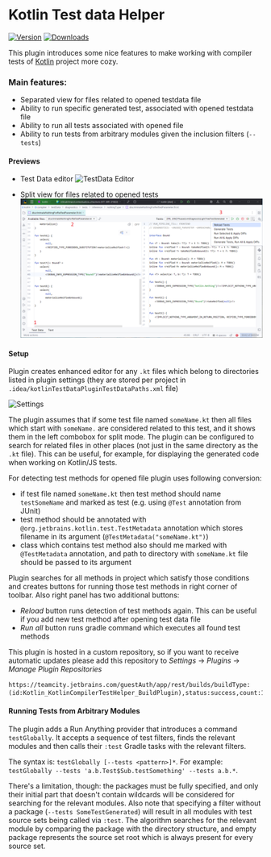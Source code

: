 # Kotlin Test data Helper

[![Version](https://img.shields.io/jetbrains/plugin/v/17620.svg)](https://plugins.jetbrains.com/plugin/17620)
[![Downloads](https://img.shields.io/jetbrains/plugin/d/17620.svg)](https://plugins.jetbrains.com/plugin/17620)

<!-- Plugin description -->

This plugin introduces some nice features to make working with compiler tests of [Kotlin](https://github.com/JetBrains/kotlin) project more cozy.

### Main features:

- Separated view for files related to opened testdata file
- Ability to run specific generated test, associated with opened testdata file
- Ability to run all tests associated with opened file
- Ability to run tests from arbitrary modules given the inclusion filters (`--tests`)

#### Previews
- Test Data editor
![TestData Editor](pic/testDataEditor.png)
  
- Split view for files related to opened tests
![Split view](pic/splitEditor.png)

#### Setup

Plugin creates enhanced editor for any `.kt` files which belong to directories listed in plugin settings (they are stored per project in `.idea/kotlinTestDataPluginTestDataPaths.xml` file)

![Settings](pic/settings.png)

The plugin assumes that if some test file named `someName.kt` then all files which start with `someName.` are considered related to this test, and it shows them in the left combobox for split mode.
The plugin can be configured to search for related files in other places (not just in the same directory as the `.kt` file).
This can be useful, for example, for displaying the generated code when working on Kotlin/JS tests. 

For detecting test methods for opened file plugin uses following conversion:
- if test file named `someName.kt` then test method should name `testSomeName` and marked as test (e.g. using `@Test` annotation from JUnit)
- test method should be annotated with `@org.jetbrains.kotlin.test.TestMetadata` annotation which stores filename in its argument (`@TestMetadata("someName.kt")`)
- class which contains test method also should me marked with `@TestMetadata` annotation, and path to directory with `someName.kt` file should be passed to its argument

Plugin searches for all methods in project which satisfy those conditions and creates buttons for running those test methods in right corner of toolbar. Also right panel has two additional buttons:
- _Reload_ button runs detection of test methods again. This can be useful if you add new test method after opening test data file
- _Run all_ button runs gradle command which executes all found test methods
<!-- Plugin description end -->

This plugin is hosted in a custom repository, so if you want to receive automatic updates please add this repository to _Settings_ -> _Plugins_ -> _Manage Plugin Repositories_

```
https://teamcity.jetbrains.com/guestAuth/app/rest/builds/buildType:(id:Kotlin_KotlinCompilerTestHelper_BuildPlugin),status:success,count:1/artifacts/content/updatePlugins.xml
``` 

#### Running Tests from Arbitrary Modules

The plugin adds a Run Anything provider that introduces a command `testGlobally`.
It accepts a sequence of test filters, finds the relevant modules and then calls their `:test` Gradle tasks with the
relevant filters.

The syntax is: `testGlobally [--tests <pattern>]*`.
For example: `testGlobally --tests 'a.b.Test$Sub.testSomething' --tests a.b.*`.

There's a limitation, though: the packages must be fully specified, and only their initial part that doesn't contain
wildcards will be considered for searching for the relevant modules.
Also note that specifying a filter without a package (`--tests SomeTestGenerated`) will result in all modules with test
source sets being called via `:test`.
The algorithm searches for the relevant module by comparing the package with the directory structure, and empty package
represents the source set root which is always present for every source set.
